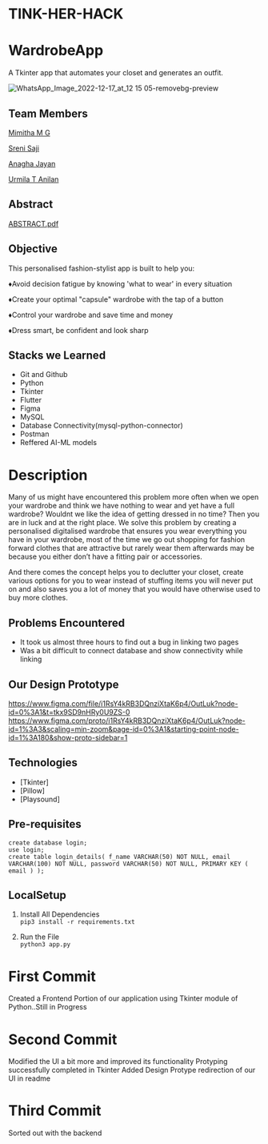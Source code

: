 # TINK-HER-HACK

# WardrobeApp

A Tkinter app that automates your closet and generates an outfit.

![WhatsApp_Image_2022-12-17_at_12 15 05-removebg-preview](https://user-images.githubusercontent.com/92539781/208264938-54831555-ba85-4958-947e-d7cd580e2f42.png)

## Team Members

[Mimitha M G](https://github.com/Mimithamg)

[Sreni Saji](https://github.com/Sre-n)

[Anagha Jayan](https://github.com/AnaghaJn21)

[Urmila T Anilan](https://github.com/urmila-13)

## Abstract

[ABSTRACT.pdf](https://github.com/Sre-n/TINK-HER-HACK/files/10253107/ABSTRACT.pdf)

## Objective

This personalised fashion-stylist app is built to help you:

♦Avoid decision fatigue by knowing 'what to wear' in every situation

♦Create your optimal "capsule" wardrobe with the tap of a button

♦Control your wardrobe and save time and money

♦Dress smart, be confident and look sharp

## Stacks we Learned

- Git and Github
- Python
- Tkinter
- Flutter
- Figma
- MySQL
- Database Connectivity(mysql-python-connector)
- Postman
- Reffered AI-ML models

# Description

Many of us might have encountered this problem more often when we open your wardrobe and think we have nothing to wear and yet have a full wardrobe? Wouldnt we like the idea of getting dressed in no time? Then you are in luck and at the right place. We solve this problem by creating a personalised digitalised wardrobe that ensures you wear everything you have in your wardrobe, most of the time we go out shopping for fashion forward clothes that are attractive but rarely wear them afterwards may be because you either don’t have a fitting pair or accessories.

And there comes the concept helps you to declutter your closet, create various options for you to wear instead of stuffing items you will never put on and also saves you a lot of money that you would have otherwise used to buy more clothes.

## Problems Encountered

- It took us almost three hours to find out a bug in linking two pages
- Was a bit difficult to connect database and show connectivity while linking 

## Our Design Prototype

https://www.figma.com/file/i1RsY4kRB3DQnziXtaK6p4/OutLuk?node-id=0%3A1&t=tkx9SD9nHRy0U9ZS-0
https://www.figma.com/proto/i1RsY4kRB3DQnziXtaK6p4/OutLuk?node-id=1%3A3&scaling=min-zoom&page-id=0%3A1&starting-point-node-id=1%3A180&show-proto-sidebar=1

## Technologies
* [Tkinter]
* [Pillow]
* [Playsound]

## Pre-requisites
    create database login;
    use login;
    create table login_details( f_name VARCHAR(50) NOT NULL, email VARCHAR(100) NOT NULL, password VARCHAR(50) NOT NULL, PRIMARY KEY ( email ) );
    


## LocalSetup
1) Install All Dependencies   
`pip3 install -r requirements.txt`

2) Run the File  
`python3 app.py`


# First Commit
Created a Frontend Portion of our application using Tkinter module of Python..Still in Progress

# Second Commit
Modified the UI a bit more and improved its functionality
Protyping successfully completed in Tkinter
Added Design Protype redirection of our UI in readme

# Third Commit
Sorted out with the backend
